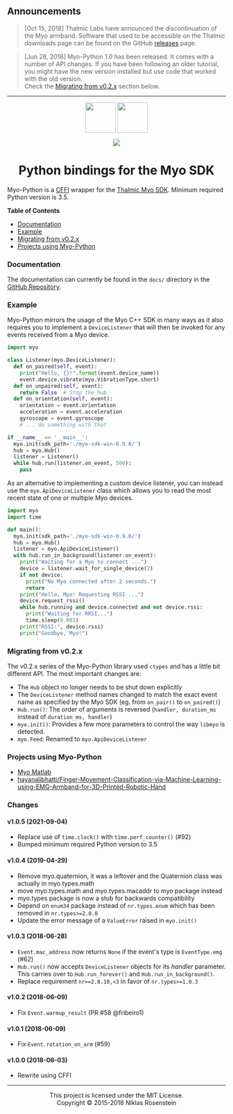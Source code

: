 
## Announcements

> [Oct 15, 2018] Thalmic Labs have announced the discontinuation of the Myo
> armband. Software that used to be accessible on the Thalmic downloads page
> can be found on the GitHub [releases](https://github.com/NiklasRosenstein/myo-python/releases) page.

> [Jun 28, 2018] Myo-Python 1.0 has been released. It comes with a number of
> API changes. If you have been following an older tutorial, you might have
> the new version installed but use code that worked with the old version.  
> Check the [Migrating from v0.2.x](#migrating-from-v02x) section below.

---

<p align="center">
  <img align="center" height="70px" src="docs/myo-logo.jpg"/>
  <img align="center" height="70px" src="https://www.python.org/static/community_logos/python-logo.png"/>
</p>
<p align="center">
  <a href="https://opensource.org/licenses/MIT" alt="License: MIT">
    <img src="https://img.shields.io/badge/License-MIT-yellow.svg?style=flat-square"/>
  </a>
</p>
<h1 align="center">Python bindings for the Myo SDK</h1>

Myo-Python is a [CFFI] wrapper for the [Thalmic Myo SDK]. Minimum required Python version is 3.5.

__Table of Contents__

* [Documentation](#documentation)
* [Example](#example)
* [Migrating from v0.2.x](#migrating-from-v02x)
* [Projects using Myo-Python](#projects-using-myo-python)

[CFFI]: https://pypi.python.org/pypi/cffi
[Thalmic Myo SDK]: https://developer.thalmic.com/downloads

### Documentation

The documentation can currently be found in the `docs/` directory in the
[GitHub Repository](https://github.com/NiklasRosenstein/myo-python).

### Example

Myo-Python mirrors the usage of the Myo C++ SDK in many ways as it also
requires you to implement a `DeviceListener` that will then be invoked for
any events received from a Myo device.

```python
import myo

class Listener(myo.DeviceListener):
  def on_paired(self, event):
    print("Hello, {}!".format(event.device_name))
    event.device.vibrate(myo.VibrationType.short)
  def on_unpaired(self, event):
    return False  # Stop the hub
  def on_orientation(self, event):
    orientation = event.orientation
    acceleration = event.acceleration
    gyroscope = event.gyroscope
    # ... do something with that

if __name__ == '__main__':
  myo.init(sdk_path='./myo-sdk-win-0.9.0/')
  hub = myo.Hub()
  listener = Listener()
  while hub.run(listener.on_event, 500):
    pass
```

As an alternative to implementing a custom device listener, you can instead
use the `myo.ApiDeviceListener` class which allows you to read the most recent
state of one or multiple Myo devices.

```python
import myo
import time

def main():
  myo.init(sdk_path='./myo-sdk-win-0.9.0/')
  hub = myo.Hub()
  listener = myo.ApiDeviceListener()
  with hub.run_in_background(listener.on_event):
    print("Waiting for a Myo to connect ...")
    device = listener.wait_for_single_device(2)
    if not device:
      print("No Myo connected after 2 seconds.")
      return
    print("Hello, Myo! Requesting RSSI ...")
    device.request_rssi()
    while hub.running and device.connected and not device.rssi:
      print("Waiting for RRSI...")
      time.sleep(0.001)
    print("RSSI:", device.rssi)
    print("Goodbye, Myo!")
```

### Migrating from v0.2.x

The v0.2.x series of the Myo-Python library used `ctypes` and has a little
bit different API. The most important changes are:

* The `Hub` object no longer needs to be shut down explicitly
* The `DeviceListener` method names changed to match the exact event name
  as specified by the Myo SDK (eg. from `on_pair()` to `on_paired()`)
* `Hub.run()`: The order of arguments is reversed (`handler, duration_ms`
  instead of `duration_ms, handler`)
* `myo.init()`: Provides a few more parameters to control the way `libmyo` is detected.
* `myo.Feed`: Renamed to `myo.ApiDeviceListener`

### Projects using Myo-Python

- [Myo Matlab](https://github.com/yijuilee/myomatlab)
- [hayanalibhatti/Finger-Movement-Classification-via-Machine-Learning-using-EMG-Armband-for-3D-Printed-Robotic-Hand](https://github.com/shayanalibhatti/Finger-Movement-Classification-via-Machine-Learning-using-EMG-Armband-for-3D-Printed-Robotic-Hand)

### Changes

#### v1.0.5 (2021-09-04)

- Replace use of `time.clock()` with `time.perf_counter()` (#92)
- Bumped minimum required Python version to 3.5

#### v1.0.4 (2019-04-29)

- Remove myo.quaternion, it was a leftover and the Quaternion class was actually in myo.types.math
- move myo.types.math and myo.types.macaddr to myo package instead
- myo.types package is now a stub for backwards compatibility
- Depend on `enum34` package instead of `nr.types.enum` which has been removed in `nr.types>=2.0.0`
- Update the error message of a `ValueError` raised in `myo.init()`

#### v1.0.3 (2018-06-28)

- `Event.mac_address` now returns `None` if the event's type is `EventType.emg` (#62)
- `Hub.run()` now accepts `DeviceListener` objects for its *handler* parameter.
  This carries over to `Hub.run_forever()` and `Hub.run_in_background()`.
- Replace requirement `nr>=2.0.10,<3` in favor of `nr.types>=1.0.3`

#### v1.0.2 (2018-06-09)

- Fix `Event.warmup_result` (PR #58 @fribeiro1)

#### v1.0.1 (2018-06-09)

- Fix `Event.rotation_on_arm` (#59)

#### v1.0.0 (2018-06-03)

- Rewrite using CFFI

----

<p align="center">This project is licensed under the MIT License.</br>
Copyright &copy; 2015-2018 Niklas Rosenstein</p>

